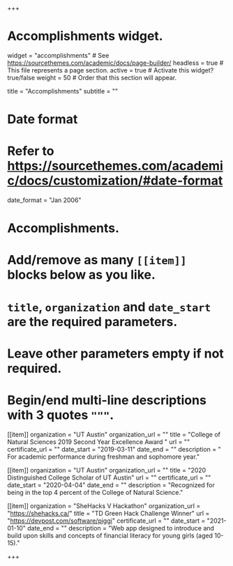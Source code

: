 +++
# Accomplishments widget.
widget = "accomplishments"  # See https://sourcethemes.com/academic/docs/page-builder/
headless = true  # This file represents a page section.
active = true  # Activate this widget? true/false
weight = 50  # Order that this section will appear.

title = "Accomplish&shy;ments"
subtitle = ""

# Date format
#   Refer to https://sourcethemes.com/academic/docs/customization/#date-format
date_format = "Jan 2006"

# Accomplishments.
#   Add/remove as many `[[item]]` blocks below as you like.
#   `title`, `organization` and `date_start` are the required parameters.
#   Leave other parameters empty if not required.
#   Begin/end multi-line descriptions with 3 quotes `"""`.

[[item]]
  organization = "UT Austin"
  organization_url = ""
  title = "College of Natural Sciences 2019 Second Year Excellence Award "
  url = ""
  certificate_url = ""
  date_start = "2019-03-11"
  date_end = ""
  description = " For academic performance during freshman and sophomore year."

[[item]]
  organization = "UT Austin"
  organization_url = ""
  title = "2020 Distinguished College Scholar of UT Austin"
  url = ""
  certificate_url = ""
  date_start = "2020-04-04"
  date_end = ""
  description = "Recognized for being in the top 4 percent of the College of Natural Science."
  
[[item]]
  organization = "SheHacks V Hackathon"
  organization_url = "https://shehacks.ca/"
  title = "TD Green Hack Challenge Winner"
  url = "https://devpost.com/software/piggi"
  certificate_url = ""
  date_start = "2021-01-10"
  date_end = ""
  description = "Web app designed to introduce and build upon skills and concepts of financial literacy for young girls (aged 10-15)."
  

+++
